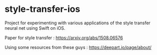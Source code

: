 # style-transfer-ios
Project for experimenting with various applications of the style transfer neural net using Swift on iOS.

Paper for style transfer : https://arxiv.org/abs/1508.06576

Using some resources from these guys : https://deepart.io/page/about/

